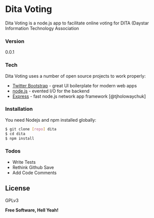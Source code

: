 # Dita Voting

Dita Voting is a node.js app to facilitate online voting for DITA (Daystar Information Technology Association

### Version
0.0.1

### Tech

Dita Voting uses a number of open source projects to work properly:


* [Twitter Bootstrap] - great UI boilerplate for modern web apps
* [node.js] - evented I/O for the backend
* [Express] - fast node.js network app framework [@tjholowaychuk]


### Installation

You need Nodejs and npm installed globally:

```sh
$ git clone [repo] dita
$ cd dita
$ npm install
```

### Todos

 - Write Tests
 - Rethink Github Save
 - Add Code Comments
 
License
----

GPLv3


**Free Software, Hell Yeah!**

[//]: # (These are reference links used in the body of this note and get stripped out when the markdown processor does its job. There is no need to format nicely because it shouldn't be seen. Thanks SO - http://stackoverflow.com/questions/4823468/store-comments-in-markdown-syntax)

   [node.js]: <http://nodejs.org>
   [Twitter Bootstrap]: <http://twitter.github.com/bootstrap/>
   [express]: <http://expressjs.com>
   [repo]: <http://github.com/dita-dev-team/Dita-Voting.git>
   

